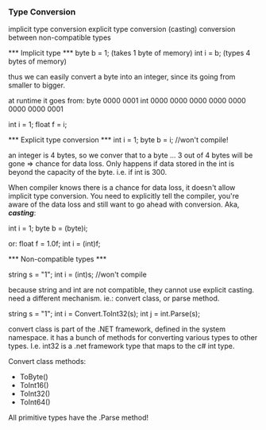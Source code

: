 ### Type Conversion

implicit type conversion
explicit type conversion (casting)
conversion between non-compatible types

*** Implicit type ***
byte b = 1; (takes 1 byte of memory)
int i = b; (types 4 bytes of memory)

thus we can easily convert a byte into an integer, since its going from smaller to bigger. 

at runtime it goes from:
byte 0000 0001
int 0000 0000  0000 0000  0000 0000  0000 0001

int i = 1;
float f = i;

*** Explicit type conversion ***
int i = 1; 
byte b = i; //won't compile!

an integer is 4 bytes, so we conver that to a byte ... 3 out of 4 bytes will be gone => chance for data loss. Only happens if data stored in the int is beyond the capacity of the byte. i.e. if int is 300. 

When compiler knows there is a chance for data loss, it doesn't allow implicit type conversion. You need to explicitly tell the compiler, you're aware of the data loss and still want to go ahead with conversion. Aka, ***casting***: 

int i = 1;
byte b = (byte)i;

or: 
float f = 1.0f;
int i = (int)f;

*** Non-compatible types ***

string s = "1";
int i = (int)s; //won't compile

because string and int are not compatible, they cannot use explicit casting. need a different mechanism. ie.: convert class, or parse method.

string s = "1";
int i = Convert.ToInt32(s);
int j = int.Parse(s);

convert class is part of the .NET framework, defined in the system namespace. it has a bunch of methods for converting various types to other types. I.e. int32 is a .net framework type that maps to the c# int type.

Convert class methods:
- ToByte()
- ToInt16()
- ToInt32()
- ToInt64()

All primitive types have the .Parse method!

